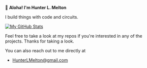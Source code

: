 👋 **Aloha! I'm Hunter L. Melton**

I build things with code and circuits. 

[![My GitHub Stats](https://github-readme-stats.vercel.app/api/?username=HLMelton&count_private=true&theme=radical&showicons=true)]()

Feel free to take a look at my repos if you're interested in any of the projects. Thanks for taking a look. 

You can also reach out to me directly at 
- HunterLMelton@gmail.com


